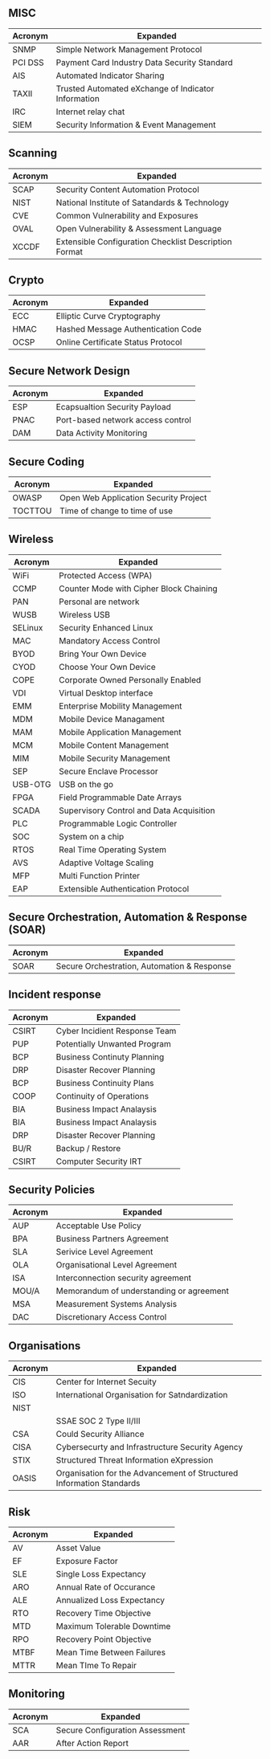 
## MISC
| Acronym| Expanded|
| --- | --- |
| SNMP | Simple Network Management Protocol
| PCI DSS | Payment Card Industry Data Security Standard 
| AIS | Automated Indicator Sharing
| TAXII | Trusted Automated eXchange of Indicator Information
| IRC | Internet relay chat
| SIEM | Security Information & Event Management

## Scanning
| Acronym| Expanded|
| --- | --- |
| SCAP | Security Content Automation Protocol
| NIST | National Institute of Satandards & Technology
| CVE | Common Vulnerability and Exposures
| OVAL | Open Vulnerability & Assessment Language
| XCCDF | Extensible Configuration Checklist Description Format


## Crypto
| Acronym| Expanded|
| --- | --- |
| ECC | Elliptic Curve Cryptography
| HMAC | Hashed Message Authentication Code
| OCSP |Online Certificate Status Protocol |
## Secure Network Design
| Acronym| Expanded|
| --- | --- |
|ESP | Ecapsualtion Security Payload
|PNAC | Port-based network access control
|DAM | Data Activity Monitoring

## Secure Coding
| Acronym| Expanded|
| --- | --- |
| OWASP | Open Web Application Security Project
| TOCTTOU | Time of change to time of use

## Wireless
| **Acronym**| **Expanded**|
| --- | --- |
|WiFi |Protected Access (WPA)
|CCMP|Counter Mode with Cipher Block Chaining
| PAN |Personal are network
| WUSB |Wireless USB
| SELinux |Security Enhanced Linux
| MAC | Mandatory Access Control
| BYOD |Bring Your Own Device
| CYOD | Choose Your Own Device
| COPE |Corporate Owned Personally Enabled
| VDI | Virtual Desktop interface
| EMM | Enterprise Mobility Management
| MDM| Mobile Device Managament
| MAM |Mobile Application Management
| MCM |Mobile Content Management
| MIM |Mobile Security Management
| SEP |Secure Enclave Processor
| USB-OTG |USB on the go
| FPGA |Field Programmable Date Arrays
| SCADA | Supervisory Control and Data Acquisition
| PLC | Programmable Logic Controller
| SOC| System on a chip
| RTOS | Real Time Operating System
| AVS| Adaptive Voltage Scaling
| MFP| Multi Function Printer
| EAP | Extensible Authentication Protocol

## Secure Orchestration, Automation & Response (SOAR)

| **Acronym**| **Expanded**|
| --- | --- |
| SOAR | Secure Orchestration, Automation & Response


## Incident response

| **Acronym**| **Expanded**|
| --- | --- |
| CSIRT |Cyber Incidient Response Team
| PUP | Potentially Unwanted Program
| BCP | Business Continuty Planning
| DRP | Disaster Recover Planning
| BCP | Business Continuity Plans
| COOP | Continuity of Operations
| BIA | Business Impact Analaysis
| BIA | Business Impact Analaysis
| DRP | Disaster Recover Planning
| BU/R | Backup / Restore
| CSIRT | Computer Security IRT


## Security Policies

| **Acronym**| **Expanded** |
| --- | --- |
| AUP | Acceptable Use Policy
| BPA | Business Partners Agreement
| SLA| Serivice Level Agreement
| OLA |Organisational Level Agreement
| ISA | Interconnection security agreement
| MOU/A | Memorandum of understanding or agreement
| MSA | Measurement Systems Analysis
| DAC | Discretionary Access Control

## Organisations

| **Acronym**| **Expanded** |
| --- | --- |
| CIS | Center for Internet Secuity
| ISO | International Organisation for Satndardization
| NIST | |
| |SSAE SOC 2 Type II/III
| CSA | Could Security Alliance 
| CISA | Cybersecurty and Infrastructure Security Agency
| STIX | Structured Threat Information eXpression
| OASIS | Organisation for the Advancement of Structured Information Standards


## Risk

| **Acronym**| **Expanded** |
| --- | --- |
| AV |Asset Value
| EF |Exposure Factor 
| SLE | Single Loss Expectancy
| ARO | Annual Rate of Occurance
| ALE | Annualized Loss Expectancy
| RTO | Recovery Time Objective
| MTD | Maximum Tolerable Downtime
| RPO | Recovery Point Objective
| MTBF | Mean Time Between Failures
| MTTR | Mean TIme To Repair


## Monitoring

| **Acronym**| **Expanded** |
| --- | --- |
| SCA | Secure Configuration Assessment
| AAR | After Action Report
